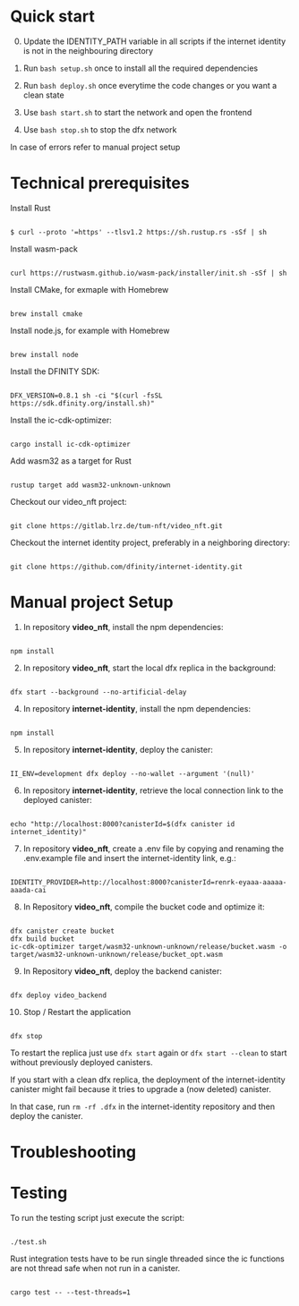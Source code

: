 # Quick start

0. Update the IDENTITY_PATH variable in all scripts if the internet identity is not in the neighbouring directory

1. Run `bash setup.sh` once to install all the required dependencies

2. Run `bash deploy.sh` once everytime the code changes or you want a clean state

3. Use `bash start.sh` to start the network and open the frontend

4. Use `bash stop.sh` to stop the dfx network

In case of errors refer to manual project setup

# Technical prerequisites

Install Rust

```

$ curl --proto '=https' --tlsv1.2 https://sh.rustup.rs -sSf | sh

```

Install wasm-pack

```

curl https://rustwasm.github.io/wasm-pack/installer/init.sh -sSf | sh

```

Install CMake, for exmaple with Homebrew

```

brew install cmake

```

Install node.js, for example with Homebrew

```

brew install node

```

Install the DFINITY SDK:

```

DFX_VERSION=0.8.1 sh -ci "$(curl -fsSL https://sdk.dfinity.org/install.sh)"

```

Install the ic-cdk-optimizer:

```

cargo install ic-cdk-optimizer

```

Add wasm32 as a target for Rust
```

rustup target add wasm32-unknown-unknown

```

Checkout our video_nft project:

```

git clone https://gitlab.lrz.de/tum-nft/video_nft.git

```

Checkout the internet identity project, preferably in a neighboring directory:


```

git clone https://github.com/dfinity/internet-identity.git

```

# Manual project Setup

1. In repository **video_nft**, install the npm dependencies:

```

npm install

```

2. In repository **video_nft**, start the local dfx replica in the background:

```

dfx start --background --no-artificial-delay

```

4. In repository **internet-identity**, install the npm dependencies:

```

npm install

```

5. In repository **internet-identity**, deploy the canister:

```

II_ENV=development dfx deploy --no-wallet --argument '(null)'

```

6. In repository **internet-identity**, retrieve the local connection link to the deployed canister:

```

echo "http://localhost:8000?canisterId=$(dfx canister id internet_identity)"

```

7. In repository **video_nft**, create a .env file by copying and renaming the .env.example file and insert the internet-identity link, e.g.:

```

IDENTITY_PROVIDER=http://localhost:8000?canisterId=renrk-eyaaa-aaaaa-aaada-cai

```

8. In Repository **video_nft**, compile the bucket code and optimize it:

```

dfx canister create bucket
dfx build bucket
ic-cdk-optimizer target/wasm32-unknown-unknown/release/bucket.wasm -o target/wasm32-unknown-unknown/release/bucket_opt.wasm

```

9. In Repository **video_nft**, deploy the backend canister:

```

dfx deploy video_backend

```

10. Stop / Restart the application

```

dfx stop

```

To restart the replica just use `dfx start` again or `dfx start --clean` to start without previously deployed canisters.

If you start with a clean dfx replica, the deployment of the internet-identity canister might fail because it tries to upgrade a (now deleted) canister. 

In that case, run `rm -rf .dfx` in the internet-identity repository and then deploy the canister.
# Troubleshooting

# Testing

To run the testing script just execute the script:

```

./test.sh

```

Rust integration tests have to be run single threaded since the ic functions are not thread safe when not run in a canister.

```

cargo test -- --test-threads=1

```

